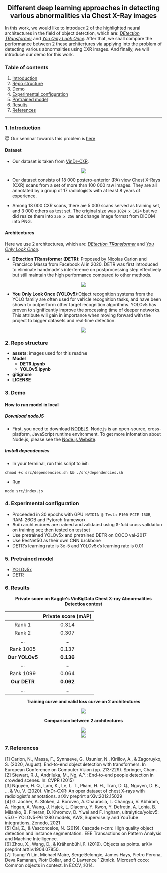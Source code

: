 <div align='center'>

## Different deep learning approaches in detecting various abnormalities via Chest X-Ray images
</div>

In this work, we would like to introduce 2 of the highlighted neural architectures in the field of object detection, which are: *[DEtection TRansformer](https://arxiv.org/abs/2005.12872)* and *[You Only Look Once](https://github.com/ultralytics/yolov5)*. After that, we shall compare the performance between 2 these architectures via applying into the problem of detecting various abnormalities using CXR images. And finally, we will introduce our demo for this work.      

### Table of contents
1. [Introduction](#1-introduction)
2. [Repo structure](#2-repo-structure)
3. [Demo](#3-demo)
4. [Experimental configuration](#4-experimental-configuration)
5. [Pretrained model](#5-pretrained-model)
6. [Results](#6-results)
7. [References](#7-references)

---

### 1. Introduction
😇 Our seminar towards this problem is [here](https://docs.google.com/presentation/d/1yuXYOfvzT87p70bg9UB8lxxuV51fv76dW3TDGhrJR4g/edit?usp=sharing)
#### Dataset
- Our dataset is taken from [VinDr-CXR](https://vindr.ai/datasets/cxr).
<div align='center'>

<img src='assets/dataset.png'>
</div>

- Our dataset consists of 18 000 postero-anterior (PA) view Chest X-Rays (CXR) scans from a set of more than 100 000 raw images. They are all annotated by a group of 17 radiologists with at least 8 years of experience.    

- Among 18 000 CXR scans, there are 5 000 scans served as training set, and 3 000 others as test set. The original size was `1024 x 1024` but we did resize them into `256 x 256` and change image format from DICOM into PNG.

#### Architectures
Here we use 2 architectures, which are: *[DEtection TRansformer](https://arxiv.org/abs/2005.12872)* and *[You Only Look Once](https://github.com/ultralytics/yolov5)*.     

- **DEtection TRansformer (DETR)**: Proposed by Nicolas Carion and Francisco Massa from Facebook AI in 2020. DETR was first introduced to eliminate handmade's interference on postprocessing step effectively but still maintain the high performance compared to other methods.    

<div align='center'>

<img src='assets/detr.png'>
</div>

- **You Only Look Once (YOLOv5)**:Object recognition systems from the YOLO family are often used for vehicle recognition tasks, and have been shown to outperform other target recognition algorithms. YOLOv5 has proven to significantly improve the processing time of deeper networks. This attribute will gain in importance when moving forward with the project to bigger datasets and real-time detection.     

<div align='center'>

<img src='assets/yolov5.png'>
</div>

### 2. Repo structure
- **assets**: images used for this readme
- **Model**
    - **DETR.ipynb**
    - **YOLOv5.ipynb**
- **gitignore**
- **LICENSE**

### 3. Demo
#### How to run model in local

##### Download nodeJS
- First, you need to download [NODEJS](https://nodejs.org/en/). Node.js is an open-source, cross-platform, JavaScript runtime environment. To get more infomation about Node.js, please see the [Node.js Website](https://nodejs.org/en/). 

##### Install dependencies

- In your terminal, run this script to init:
```{bash} 
chmod +x src/dependencies.sh && ./src/dependencies.sh
```
- Run 
```{bash}
node src/index.js
```

### 4. Experimental configuration

- Proceeded in 30 epochs with GPU: `NVIDIA @ Tesla P100-PCIE-16GB`, RAM: 26GB and Pytorch framework
- Both architectures are trained and validated using 5-fold cross validation on training set; then tested on test set
- Use pretrained YOLOv5x and pretrained DETR on COCO val-2017
- Use ResNet50 as their own CNN backbone
- DETR’s learning rate is 3e-5 and YOLOv5x’s learning rate is 0.01


### 5. Pretrained model
- [YOLOv5x](https://drive.google.com/file/d/1ZckQYba28BkCLZX0ASgvM6THhhEjZTlf/view)
- [DETR](https://drive.google.com/file/d/1BDjRhMsuryTS8oQ6uWRD8RM7Sf7JC547/view)


### 6. Results

<div align='center'>
    
**Private score on Kaggle's VinBigData Chest X-ray Abnormalities Detection contest**

</div>

<div align='center'>
    
| | Private score (mAP) |
|:--:|:--:|
| Rank 1 | 0.314 |
| Rank 2 | 0.307 | 
| ... | ... |
| Rank 1005 | 0.137 |
| **Our YOLOv5** | **0.136** | 
| ... | ... |
| Rank 1099 | 0.064 | 
| **Our DETR** | **0.062** | 
| ... | ... |
</div>

<div align='center'>

**Training curve and valid loss curve on 2 architectures**

<img src='assets/train-loss.png'>


**Comparison between 2 architectures**


<img src='assets/training-time-test.png'>
        
</div>



<div align='center'>    
<img style='height: 50%, width: 50%' src='assets/val_batch1_pred.jpg'>
</div>


### 7. References
[1]  Carion, N., Massa, F., Synnaeve, G., Usunier, N., Kirillov, A., & Zagoruyko, S. (2020, August). End-to-end object detection with transformers. In European Conference on Computer Vision (pp. 213-229). Springer, Cham.         
[2]  Stewart, R.J., Andriluka, M., Ng, A.Y.: End-to-end people detection in crowded scenes. In: CVPR (2015)      
[3]  Nguyen, H. Q., Lam, K., Le, L. T., Pham, H. H., Tran, D. Q., Nguyen, D. B., ... & Vu, V. (2020). VinDr-CXR: An open dataset of chest X-rays with radiologist's annotations. arXiv preprint arXiv:2012.15029      
[4]  G. Jocher, A. Stoken, J. Borovec, A. Chaurasia, L. Changyu, V. Abhiram, A. Hogan, A. Wang, J. Hajek, L. Diaconu, Y. Kwon, Y. Defretin, A. Lohia, B. Milanko, B. Fineran, D. Khromov, D. Yiwei and F. Ingham, ultralytics/yolov5: v5.0 - YOLOv5-P6 1280 models, AWS, Supervise.ly and YouTube integrations, Zenodo, 2021       
[5]  Cai, Z., & Vasconcelos, N. (2019). Cascade r-cnn: High quality object detection and instance segmentation. IEEE Transactions on Pattern Analysis and Machine Intelligence.        
[6]  Zhou, X., Wang, D., & Krähenbühl, P. (2019). Objects as points. arXiv preprint arXiv:1904.07850.     
[7]  Tsung-Yi Lin, Michael Maire, Serge Belongie, James Hays, Pietro Perona, Deva Ramanan, Piotr Dollar, and C Lawrence ´ Zitnick. Microsoft coco: Common objects in context. In ECCV, 2014.      

